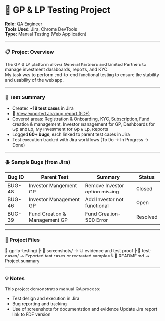 # 🧪 GP & LP Testing Project

**Role:** QA Engineer  
**Tools Used:** Jira, Chrome DevTools  
**Type:** Manual Testing (Web Application)

---

### 📋 Project Overview
The GP & LP platform allows General Partners and Limited Partners to manage investment dashboards, reports, and KYC.  
My task was to perform end-to-end functional testing to ensure the stability and usability of the web app.

---

### 🧾 Test Summary
- Created **~18 test cases** in Jira
- 📄 [View exported Jira bug report (PDF)](./jira-reports/gp-lp-bug-reports.pdf)
- Covered areas: Registration & Onboarding, KYC, Subscription, Fund creation & management, Investor management for GP, Dashboards for Gp and Lp, My investment for Gp & Lp, Reports  
- Logged **60+ bugs**, each linked to parent test cases in Jira  
- Test execution tracked with Jira workflows (To Do → In Progress → Done)

---

### 🪲 Sample Bugs (from Jira)
| Bug ID | Parent Test | Summary | Status |
|--------|--------------|----------|---------|
| BUG-48 | Investor Mangement GP |Remove Investor option missing  |  Closed  |
| BUG-46 | Investor Management GP| Add Investor not functional    |  Open    |
| BUG-39 | Fund Creation & Management GP| Fund Creation- 500 Error|  Resolved|

---

### 📂 Project Files
📁 gp-lp-testing/
┣ 📁 screenshots/ → UI evidence and test proof
┣ 📁 test-cases/ → Exported test cases or recreated samples
┗ 📄 README.md → Project summary

---

### 💡 Notes
This project demonstrates manual QA process:
- Test design and execution in Jira  
- Bug reporting and tracking  
- Use of screenshots for documentation and evidence
Update Jira report link to PDF version




